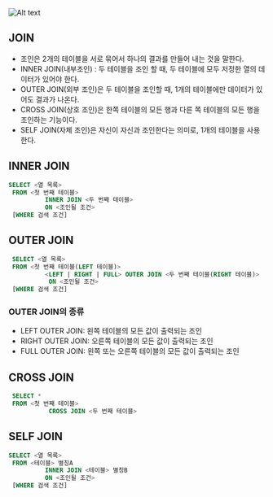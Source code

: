 ![Alt text](https://hongong.hanbit.co.kr/wp-content/uploads/2021/11/OUTER-JOIN_%EB%8D%94%EC%95%8C%EC%95%84%EB%B3%B4%EA%B8%B0-1.png)

## JOIN

-   조인은 2개의 테이블을 서로 묶어서 하나의 결과를 만들어 내는 것을 말한다.
-   INNER JOIN(내부조인) : 두 테이블을 조인 할 때, 두 테이블에 모두 저정한 열의 데이터가 있어야 한다.
-   OUTER JOIN(외부 조인)은 두 테이블을 조인할 때, 1개의 테이블에만 데이터가 있어도 결과가 나온다.
-   CROSS JOIN(상호 조인)은 한쪽 테이블의 모든 행과 다른 쪽 테이블의 모든 행을 조인하는 기능이다.
-   SELF JOIN(자체 조인)은 자신이 자신과 조인한다는 의미로, 1개의 테이블을 사용한다.

## INNER JOIN

```SQL
SELECT <열 목록>
 FROM <첫 번째 테이블>
          INNER JOIN <두 번째 테이블>
          ON <조인될 조건>
 [WHERE 검색 조건]
```

## OUTER JOIN

```SQL
 SELECT <열 목록>
 FROM <첫 번째 테이블(LEFT 테이블)>
          <LEFT | RIGHT | FULL> OUTER JOIN <두 번째 테이블(RIGHT 테이블)>
           ON <조인될 조건>
 [WHERE 검색 조건]
```

### OUTER JOIN의 종류

-   LEFT OUTER JOIN: 왼쪽 테이블의 모든 값이 출력되는 조인
-   RIGHT OUTER JOIN: 오른쪽 테이블의 모든 값이 출력되는 조인
-   FULL OUTER JOIN: 왼쪽 또는 오른쪽 테이블의 모든 값이 출력되는 조인

## CROSS JOIN

```SQL
 SELECT *
 FROM <첫 번째 테이블>
           CROSS JOIN <두 번째 테이블>
```

## SELF JOIN

```SQL
SELECT <열 목록>
 FROM <테이블> 별칭A
          INNER JOIN <테이블> 별칭B
          ON <조인될 조건>
 [WHERE 검색 조건]
```
